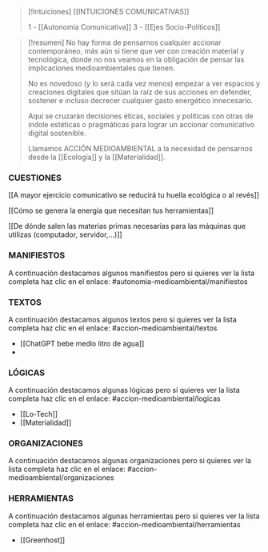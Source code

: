 
> [!Intuiciones]
> [[INTUICIONES COMUNICATIVAS]]
> 
> 1 - [[Autonomía Comunicativa]]
> 3 - [[Ejes Socio-Políticos]]


> [!resumen]
> No hay forma de pensarnos cualquier accionar contemporáneo, más aún si tiene que ver con creación material y tecnológica, donde no nos veamos en la obligación de pensar las implicaciones medioambientales que tienen.
> 
> No es novedoso (y lo será cada vez menos) empezar a ver espacios y creaciones digitales que sitúan la raíz de sus acciones en defender, sostener e incluso decrecer cualquier gasto energético innecesario.
> 
> Aquí se cruzarán decisiones éticas, sociales y políticas con otras de índole estéticas o pragmáticas para lograr un accionar comunicativo digital sostenible.
> 
> Llamamos ACCIÓN MEDIOAMBIENTAL a la necesidad de pensarnos desde la [[Ecología]] y la [[Materialidad]].


### CUESTIONES

[[A mayor ejercicio comunicativo se reducirá tu huella ecológica o al revés]]

[[Cómo se genera la energía que necesitan tus herramientas]]

[[De dónde salen las materias primas necesarias para las máquinas que utilizas (computador, servidor,...)]]

### MANIFIESTOS
A continuación destacamos algunos manifiestos pero si quieres ver la lista completa haz clic en el enlace: #autonomia-medioambiental/manifiestos 


### TEXTOS
A continuación destacamos algunos textos pero si quieres ver la lista completa haz clic en el enlace: #accion-medioambiental/textos 
- [[ChatGPT bebe medio litro de agua]]
- 

### LÓGICAS
A continuación destacamos algunas lógicas pero si quieres ver la lista completa haz clic en el enlace: #accion-medioambiental/logicas
 - [[Lo-Tech]]
 - [[Materialidad]]

### ORGANIZACIONES
A continuación destacamos algunas organizaciones pero si quieres ver la lista completa haz clic en el enlace: #accion-medioambiental/organizaciones


### HERRAMIENTAS
A continuación destacamos algunas herramientas pero si quieres ver la lista completa haz clic en el enlace: #accion-medioambiental/herramientas
- [[Greenhost]]
